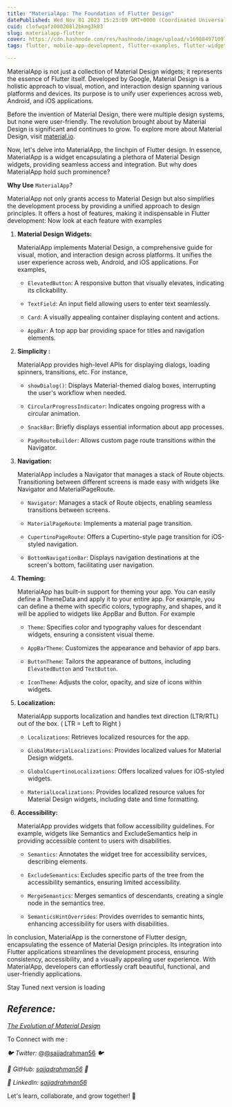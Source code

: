 ```yaml
---
title: "MaterialApp: The Foundation of Flutter Design"
datePublished: Wed Nov 01 2023 15:23:09 GMT+0000 (Coordinated Universal Time)
cuid: clofwqafz000208l2bkmg3k03
slug: materialapp-flutter
cover: https://cdn.hashnode.com/res/hashnode/image/upload/v1698849710977/322b52cf-d0da-44fc-ba1a-3181243364d5.png
tags: flutter, mobile-app-development, flutter-examples, flutter-widgets, sajjadrahman

---
```


MaterialApp is not just a collection of Material Design widgets; it represents the essence of Flutter itself. Developed by Google, Material Design is a holistic approach to visual, motion, and interaction design spanning various platforms and devices. Its purpose is to unify user experiences across web, Android, and iOS applications.

Before the invention of Material Design, there were multiple design systems, but none were user-friendly. The revolution brought about by Material Design is significant and continues to grow. To explore more about Material Design, visit [material.io](http://material.io).

Now, let's delve into MaterialApp, the linchpin of Flutter design. In essence, MaterialApp is a widget encapsulating a plethora of Material Design widgets, providing seamless access and integration. But why does MaterialApp hold such prominence?

**Why Use** `MaterialApp`?

MaterialApp not only grants access to Material Design but also simplifies the development process by providing a unified approach to design principles. It offers a host of features, making it indispensable in Flutter development: Now look at each feature with examples

1. **Material Design Widgets:**
    
    MaterialApp implements Material Design, a comprehensive guide for visual, motion, and interaction design across platforms. It unifies the user experience across web, Android, and iOS applications. For examples,
    
    * `ElevatedButton`: A responsive button that visually elevates, indicating its clickability.
        
    * `TextField`: An input field allowing users to enter text seamlessly.
        
    * `Card`: A visually appealing container displaying content and actions.
        
    * `AppBar`: A top app bar providing space for titles and navigation elements.
        
2. **Simplicity :**
    
    MaterialApp provides high-level APIs for displaying dialogs, loading spinners, transitions, etc. For instance,
    
    * `showDialog()`: Displays Material-themed dialog boxes, interrupting the user's workflow when needed.
        
    * `CircularProgressIndicator`: Indicates ongoing progress with a circular animation.
        
    * `SnackBar`: Briefly displays essential information about app processes.
        
    * `PageRouteBuilder`: Allows custom page route transitions within the Navigator.
        
3. **Navigation:**
    
    MaterialApp includes a Navigator that manages a stack of Route objects. Transitioning between different screens is made easy with widgets like Navigator and MaterialPageRoute.
    
    * `Navigator`: Manages a stack of Route objects, enabling seamless transitions between screens.
        
    * `MaterialPageRoute`: Implements a material page transition.
        
    * `CupertinoPageRoute`: Offers a Cupertino-style page transition for iOS-styled navigation.
        
    * `BottomNavigationBar`: Displays navigation destinations at the screen's bottom, facilitating user navigation.
        
4. **Theming:**
    
    MaterialApp has built-in support for theming your app. You can easily define a ThemeData and apply it to your entire app. For example, you can define a theme with specific colors, typography, and shapes, and it will be applied to widgets like AppBar and Button. For example
    
    * `Theme`: Specifies color and typography values for descendant widgets, ensuring a consistent visual theme.
        
    * `AppBarTheme`: Customizes the appearance and behavior of app bars.
        
    * `ButtonTheme`: Tailors the appearance of buttons, including `ElevatedButton` and `TextButton`.
        
    * `IconTheme`: Adjusts the color, opacity, and size of icons within widgets.
        
5. **Localization:**
    
    MaterialApp supports localization and handles text direction (LTR/RTL) out of the box. ( LTR = Left to Right )
    
    * `Localizations`: Retrieves localized resources for the app.
        
    * `GlobalMaterialLocalizations`: Provides localized values for Material Design widgets.
        
    * `GlobalCupertinoLocalizations`: Offers localized values for iOS-styled widgets.
        
    * `MaterialLocalizations`: Provides localized resource values for Material Design widgets, including date and time formatting.
        
6. **Accessibility:**
    
    MaterialApp provides widgets that follow accessibility guidelines. For example, widgets like Semantics and ExcludeSemantics help in providing accessible content to users with disabilities.
    
    * `Semantics`: Annotates the widget tree for accessibility services, describing elements.
        
    * `ExcludeSemantics`: Excludes specific parts of the tree from the accessibility semantics, ensuring limited accessibility.
        
    * `MergeSemantics`: Merges semantics of descendants, creating a single node in the semantics tree.
        
    * `SemanticsHintOverrides`: Provides overrides to semantic hints, enhancing accessibility for users with disabilities.
        

In conclusion, MaterialApp is the cornerstone of Flutter design, encapsulating the essence of Material Design principles. Its integration into Flutter applications streamlines the development process, ensuring consistency, accessibility, and a visually appealing user experience. With MaterialApp, developers can effortlessly craft beautiful, functional, and user-friendly applications.

Stay Tuned next version is loading

## *Reference:*

[*The Evolution of Material Design*](https://1brand.design/blog/the-evolution-of-material-design/)

To Connect with me :

*🐦 Twitter:* @[@sajjadrahman56](@sajjadrahman56) *🐦*

*🐙 GitHub:* [*sajjadrahman56*](https://github.com/sajjadrahman56) *🐙*

*🔗 LinkedIn:* [*sajjadrahman56*](https://www.linkedin.com/in/sajjadrahman56/)

Let's learn, collaborate, and grow together! 🚀